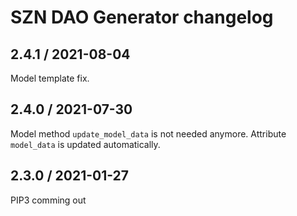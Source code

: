 # SZN DAO Generator changelog

## 2.4.1 / 2021-08-04
Model template fix.

## 2.4.0 / 2021-07-30
Model method `update_model_data` is not needed anymore. Attribute `model_data` is updated automatically.


## 2.3.0 / 2021-01-27
PIP3 comming out
